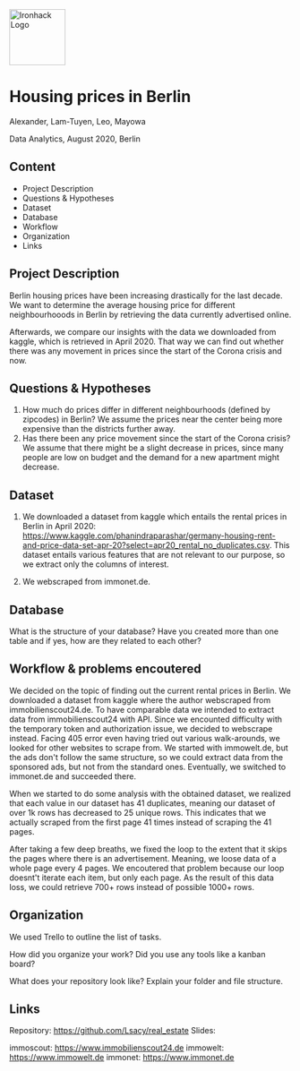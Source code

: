 <img src="https://bit.ly/2VnXWr2" alt="Ironhack Logo" width="100"/>


# Housing prices in Berlin

Alexander, Lam-Tuyen, Leo, Mayowa

Data Analytics, August 2020, Berlin


## Content

- Project Description
- Questions & Hypotheses
- Dataset
- Database
- Workflow
- Organization
- Links


## Project Description

Berlin housing prices have been increasing drastically for the last decade. We want to determine the average housing price for different neighbourhooods in Berlin by retrieving the data currently advertised online.

Afterwards, we compare our insights with the data we downloaded from kaggle, which is retrieved in April 2020. That way we can find out whether there was any movement in prices since the start of the Corona crisis and now.


## Questions & Hypotheses

1. How much do prices differ in different neighbourhoods (defined by zipcodes) in Berlin? 
We assume the prices near the center being more expensive than the districts further away.
2. Has there been any price movement since the start of the Corona crisis? 
We assume that there might be a slight decrease in prices, since many people are low on budget and the demand for a new apartment might decrease.


## Dataset

1. We downloaded a dataset from kaggle which entails the rental prices in Berlin in April 2020: https://www.kaggle.com/phanindraparashar/germany-housing-rent-and-price-data-set-apr-20?select=apr20_rental_no_duplicates.csv. This dataset entails various features that are not relevant to our purpose, so we extract only the columns of interest.

2. We webscraped from immonet.de. 


## Database

What is the structure of your database? Have you created more than one table and if yes, how are they related to each other?


## Workflow & problems encoutered

We decided on the topic of finding out the current rental prices in Berlin.
We downloaded a dataset from kaggle where the author webscraped from immobilienscout24.de.
To have comparable data we intended to extract data from immobilienscout24 with API. Since we encounted difficulty with the temporary token and authorization issue, we decided to webscrape instead. Facing 405 error even having tried out various walk-arounds, we looked for other websites to scrape from. We started with immowelt.de, but the ads don't follow the same structure, so we could extract data from the sponsored ads, but not from the standard ones. Eventually, we switched to immonet.de and succeeded there.

When we started to do some analysis with the obtained dataset, we realized that each value in our dataset has 41 duplicates, meaning our dataset of over 1k rows has decreased to 25 unique rows. This indicates that we actually scraped from the first page 41 times instead of scraping the 41 pages.

After taking a few deep breaths, we fixed the loop to the extent that it skips the pages where there is an advertisement. Meaning, we loose data of a whole page every 4 pages. We encoutered that problem because our loop doesnt't iterate each item, but only each page. As the result of this data loss, we could retrieve 700+ rows instead of possible 1000+ rows.


## Organization

We used Trello to outline the list of tasks. 

How did you organize your work? Did you use any tools like a kanban board?

What does your repository look like? Explain your folder and file structure.


## Links

Repository: https://github.com/Lsacy/real_estate 
Slides: 

immoscout: https://www.immobilienscout24.de
immowelt: https://www.immowelt.de 
immonet: https://www.immonet.de 

